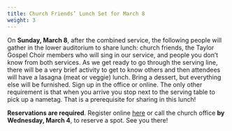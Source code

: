 ```yaml
---
title: Church Friends’ Lunch Set for March 8
weight: 3
---
```


On **Sunday, March 8**, after the combined service, the following people will gather in the lower auditorium to share lunch: church friends, the Taylor Gospel Choir members who will sing in our service, and people you don’t know from both services. As we get ready to go through the serving line, there will be a very brief activity to get to know others and then attendees will have a lasagna (meat or veggie) lunch. Bring a dessert, but everything else will be furnished. Sign up in the office or online. The only other requirement is that when you arrive you stop next to the serving table to pick up a nametag. That is a prerequisite for sharing in this lunch!




**Reservations are required**. Register online  [here](http://bit.ly/Marchfriends_lunch) or   call the church office **by Wednesday, March 4**, to reserve a spot. See you there!